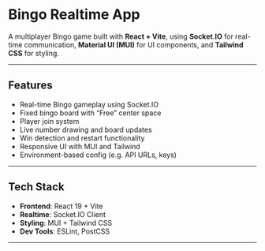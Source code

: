 # Bingo Realtime App

A multiplayer Bingo game built with **React + Vite**, using **Socket.IO** for real-time communication, **Material UI (MUI)** for UI components, and **Tailwind CSS** for styling.

---

## Features

- Real-time Bingo gameplay using Socket.IO
- Fixed bingo board with “Free” center space
- Player join system
- Live number drawing and board updates
- Win detection and restart functionality
- Responsive UI with MUI and Tailwind
- Environment-based config (e.g. API URLs, keys)

---

## Tech Stack

- **Frontend**: React 19 + Vite
- **Realtime**: Socket.IO Client
- **Styling**: MUI + Tailwind CSS
- **Dev Tools**: ESLint, PostCSS

---
